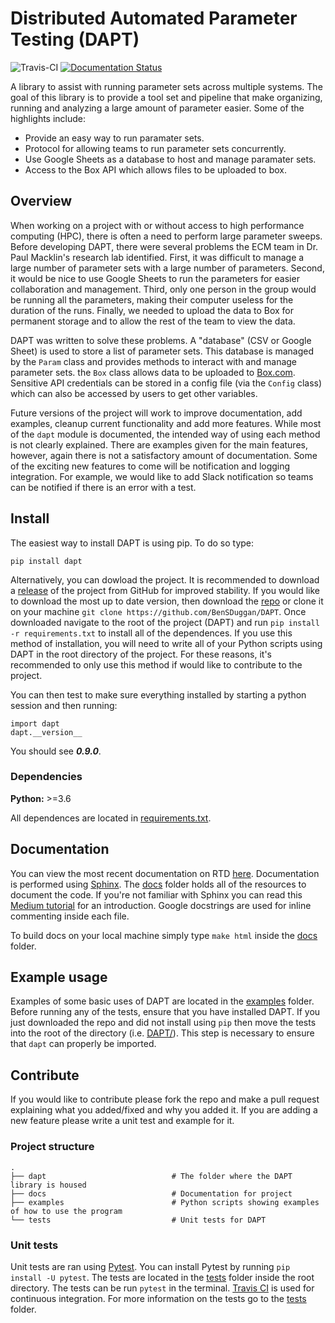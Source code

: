# Distributed Automated Parameter Testing (DAPT)

![Travis-CI](https://travis-ci.com/BenSDuggan/DAPT.svg?token=aV2WxyvqLfShpTx4gD3a&branch=master)
[![Documentation Status](https://readthedocs.org/projects/dapt/badge/?version=latest)](https://dapt.readthedocs.io/en/latest/?badge=latest)

A library to assist with running parameter sets across multiple systems.  The goal of this library is to provide a tool set and pipeline that make organizing, running and analyzing a large amount of parameter easier.  Some of the highlights include: 

* Provide an easy way to run paramater sets.
* Protocol for allowing teams to run parameter sets concurrently.
* Use Google Sheets as a database to host and manage paramater sets.
* Access to the Box API which allows files to be uploaded to box.

## Overview

When working on a project with or without access to high performance computing (HPC), there is often a need to perform large parameter sweeps.  Before developing DAPT, there were several problems the ECM team in Dr. Paul Macklin's research lab identified.  First, it was difficult to manage a large number of parameter sets with a large number of parameters.  Second, it would be nice to use Google Sheets to run the parameters for easier collaboration and management.  Third, only one person in the group would be running all the parameters, making their computer useless for the duration of the runs.  Finally, we needed to upload the data to Box for permanent storage and to allow the rest of the team to view the data.  

DAPT was written to solve these problems.  A "database" (CSV or Google Sheet) is used to store a list of parameter sets.  This database is managed by the `Param` class and provides methods to interact with and manage parameter sets.  the `Box` class allows data to be uploaded to [Box.com](https://box.com).  Sensitive API credentials can be stored in a config file (via the `Config` class) which can also be accessed by users to get other variables.

Future versions of the project will work to improve documentation, add examples, cleanup current functionality and add more features.  While most of the `dapt` module is documented, the intended way of using each method is not clearly explained.  There are examples given for the main features, however, again there is not a satisfactory amount of documentation.  Some of the exciting new features to come will be notification and logging integration.  For example, we would like to add Slack notification so teams can be notified if there is an error with a test.


## Install

The easiest way to install DAPT is using pip.  To do so type:
```
pip install dapt
```

Alternatively, you can dowload the project.  It is recommended to download a [release](https://github.com/BenSDuggan/DAPT/releases) of the project from GitHub for improved stability.  If you would like to download the most up to date version, then download the [repo](https://github.com/BenSDuggan/DAPT) or clone it on your machine `git clone https://github.com/BenSDuggan/DAPT`.  Once downloaded navigate to the root of the project (DAPT) and run `pip install -r requirements.txt` to install all of the dependences.  If you use this method of installation, you will need to write all of your Python scripts using DAPT in the root directory of the project.  For these reasons, it's recommended to only use this method if would like to contribute to the project.

You can then test to make sure everything installed by starting a python session and then running:
```
import dapt
dapt.__version__
```

You should see ***0.9.0***.

### Dependencies
**Python:** >=3.6

All dependences are located in [requirements.txt](requirements.txt).


## Documentation
You can view the most recent documentation on RTD [here](https://dapt.readthedocs.io).  Documentation is performed using [Sphinx](http://www.sphinx-doc.org/en/master/).  The [docs](/docs) folder holds all of the resources to document the code.  If you're not familiar with Sphinx you can read this [Medium tutorial](https://medium.com/@eikonomega/getting-started-with-sphinx-autodoc-part-1-2cebbbca5365) for an introduction.  Google docstrings are used for inline commenting inside each file.

To build docs on your local machine simply type `make html` inside the [docs](/docs) folder.


## Example usage
Examples of some basic uses of DAPT are located in the [examples](/examples) folder.  Before running any of the tests, ensure that you have installed DAPT.  If you just downloaded the repo and did not install using `pip` then move the tests into the root of the directory (i.e. [DAPT/](/)).  This step is necessary to ensure that `dapt` can properly be imported.


## Contribute
If you would like to contribute please fork the repo and make a pull request explaining what you added/fixed and why you added it.  If you are adding a new feature please write a unit test and example for it.

### Project structure
```
.
├── dapt                 			# The folder where the DAPT library is housed
├── docs             				# Documentation for project
├── examples          				# Python scripts showing examples of how to use the program
└── tests           				# Unit tests for DAPT
```

### Unit tests
Unit tests are ran using [Pytest](pytest.org).  You can install Pytest by running `pip install -U pytest`.  The tests are located in the [tests](tests/) folder inside the root directory.  The tests can be run `pytest` in the terminal.  [Travis CI]() is used for continuous integration.  For more information on the tests go to the [tests](tests) folder.

